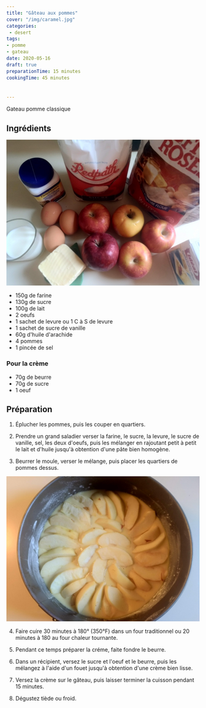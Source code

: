 ```yaml
---
title: "Gâteau aux pommes"
cover: "/img/caramel.jpg"
categories:
 - desert
tags:
- pomme
- gateau
date: 2020-05-16
draft: true
preparationTime: 15 minutes 
cookingTime: 45 minutes


---
```

Gateau pomme classique
<!--more--> 

## Ingrédients

![ingredient](01.jpg)

- 150g de farine 
- 130g de sucre 
- 100g de lait
- 2 oeufs
- 1 sachet de levure ou 1 C à S de levure
- 1 sachet de sucre de vanille
- 60g d'huile d'arachide
- 4 pommes
- 1 pincée de sel


### Pour la crème
- 70g de beurre
- 70g de sucre
- 1 oeuf

## Préparation

1. Éplucher les pommes, puis les couper en quartiers.

2. Prendre un grand saladier verser la farine, le sucre, la levure, le sucre de vanille, sel, les deux d'oeufs, puis les mélanger en rajoutant petit à petit le lait et d'huile jusqu'à obtention d'une pâte bien homogène.

3. Beurrer le moule, verser le mélange, puis placer les quartiers de pommes dessus. 

![avant cuisson](02.jpg)

4. Faire cuire 30 minutes à 180° (350°F) dans un four traditionnel ou 20 minutes à 180 au four chaleur tournante.

4. Pendant ce temps préparer la créme, faite fondre le beurre.

5. Dans un récipient, versez le sucre et l'oeuf et le beurre, puis les mélangez à l'aide d'un fouet jusqu'à obtention d'une crème bien lisse.

6. Versez la crème sur le gâteau, puis laisser terminer la cuisson pendant 15 minutes.

7. Dégustez tiède ou froid. 
